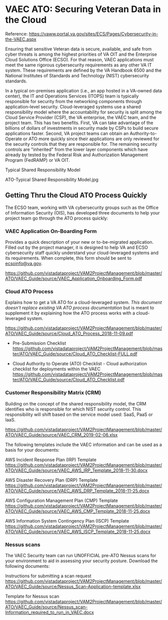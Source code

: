 # VAEC ATO: Securing Veteran Data in the Cloud

Reference: 
https://vaww.portal.va.gov/sites/ECS/Pages/Cybersecurity-in-the-VAEC.aspx


Ensuring that sensitive Veteran data is secure, available, and safe from cyber threats is among the highest priorities of VA OIT and the Enterprise Cloud Solutions Office (ECSO).  For that reason, VAEC applications must meet the same rigorous cybersecurity requirements as any other VA IT system.  These requirements are defined by the VA Handbook 6500 and the National Institutes of Standards and Technology (NIST) cybersecurity standards. 

In a typical on-premises application (i.e., an app hosted in a VA-owned data center), the IT and Operations Services (ITOPS) team is typically responsible for security from the networking components through application-level security.  Cloud-leveraged systems use a shared responsibility model where the accountability for security is split among the Cloud Service Provider (CSP), the VA enterprise, the VAEC team, and the project team.  This has two benefits.  First, VA can take advantage of the billions of dollars of investments in security made by CSPs to build secure applications faster.  Second, VA project teams can obtain an Authority-to-Operate or ATO more quickly since their applications are only reviewed for the security controls that they are responsible for.  The remaining security controls are "inherited" from the lower layer components which have already by tested by the Federal Risk and Authorization Management Program (FedRAMP) or VA OIT.

Typical Shared Responsibility Model

ATO-Typical Shared Responsibility Model.jpg 

## Getting Thru the Cloud ATO Process Quickly

The ECSO team, working with VA cybersecurity groups such as the Office of Information Security (OIS), has developed three documents to help your project team go through the ATO process quickly:

### VAEC Application On-Boarding Form
Provides a quick description of your new or to-be-migrated application. Filled out by the project manager, it is designed to help VA and ECSO cybersecurity staff quickly understand your cloud-leveraged systems and its requirements.  When complete, this form should be sent to ecsoinfo@va.gov.

https://github.com/vistadataproject/VAM2ProjectManagement/blob/master/ATO/VAEC_Guide/source/VAEC_Application_Onboarding_Form.pdf

### Cloud ATO Process
Explains how to get a VA ATO for a cloud-leveraged system. *This document doesn't replace existing VA ATO process documentation* but is meant to supplement it by explaining how the ATO process works with a cloud-leveraged system. 

https://github.com/vistadataproject/VAM2ProjectManagement/blob/master/ATO/VAEC_Guide/source/Cloud_ATO_Process_2018-11-09.pdf


* Pre-Submission Checklist
https://github.com/vistadataproject/VAM2ProjectManagement/blob/master/ATO/VAEC_Guide/source/Cloud_ATO_Checklist-FULL.pdf

* Cloud Authority to Operate (ATO) Checklist - Cloud authorization checklist for deployments within the VAEC
https://github.com/vistadataproject/VAM2ProjectManagement/blob/master/ATO/VAEC_Guide/source/Cloud_ATO_Checklist.pdf


### Customer Responsibility Matrix (CRM)
Building on the concept of the shared responsibility model, the CRM identifies who is responsible for which NIST security control.  This responsibility will shift based on the service model used: SaaS, PaaS or IaaS.

https://github.com/vistadataproject/VAM2ProjectManagement/blob/master/ATO/VAEC_Guide/source/VAEC_CRM_2019-02-06.xlsx

The following templates include the VAEC information and can be used as a basis for your documents:

AWS Incident Response Plan (IRP) Template
https://github.com/vistadataproject/VAM2ProjectManagement/blob/master/ATO/VAEC_Guide/source/VAEC_AWS_IRP_Template_2018-11-30.docx

AWS Disaster Recovery Plan (DRP) Template  
https://github.com/vistadataproject/VAM2ProjectManagement/blob/master/ATO/VAEC_Guide/source/VAEC_AWS_DRP_Template_2018-11-25.docx

AWS Configuration Management Plan (CMP) Template
https://github.com/vistadataproject/VAM2ProjectManagement/blob/master/ATO/VAEC_Guide/source/VAEC_AWS_CMP_Template_2018-11-25.docx

AWS Information System Contingency Plan (ISCP) Template
https://github.com/vistadataproject/VAM2ProjectManagement/blob/master/ATO/VAEC_Guide/source/VAEC_AWS_ISCP_Template_2018-11-25.docx


### Nessus scans
The VAEC Security team can run UNOFFICIAL pre-ATO Nessus scans for your environment to aid in assessing your security posture. Download the following documents:

Instructions for submitting a scan request
https://github.com/vistadataproject/VAM2ProjectManagement/blob/master/ATO/VAEC_Guide/source/Nessus_Scan-Application-template.xlsx

Template for Nessus scan
https://github.com/vistadataproject/VAM2ProjectManagement/blob/master/ATO/VAEC_Guide/source/Nessus_scan-Information_required_to_run_in_VAEC.docx

